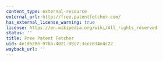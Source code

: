 ```yaml
---
content_type: external-resource
external_url: http://free.patentfetcher.com/
has_external_license_warning: true
license: https://en.wikipedia.org/wiki/All_rights_reserved
status: ''
title: Free Patent Fetcher
uid: 4e1d528e-97bb-4021-98c7-3ccc034e4c22
wayback_url: ''
---
```


